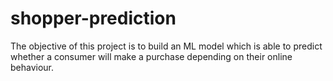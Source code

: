 # shopper-prediction
The objective of this project is to build an ML model which is able to predict whether a consumer will make a purchase depending on their online behaviour. 
